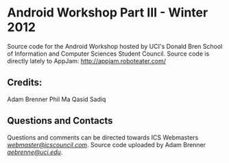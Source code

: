 Android Workshop Part III - Winter 2012
======================================

Source code for the Android Workshop hosted by UCI's Donald Bren School of Information and Computer Sciences Student Council. Source code is directly lately to AppJam: http://appjam.roboteater.com/ 

Credits:
--------
Adam Brenner
Phil Ma
Qasid Sadiq


Questions and Contacts
----------------------
Questions and comments can be directed towards ICS Webmasters _<webmaster@icscouncil.com>_. Source code uploaded by Adam Brenner _<aebrenne@uci.edu>_.